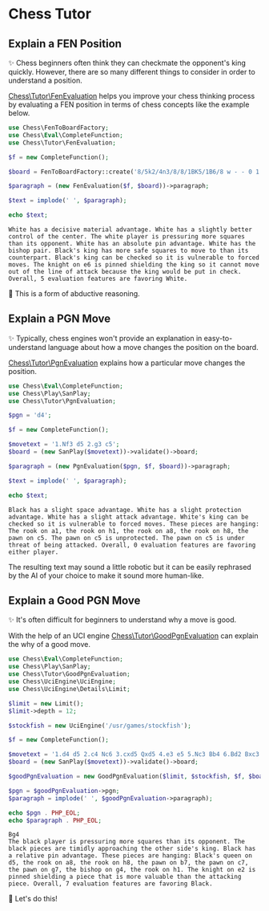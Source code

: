 # Chess Tutor

## Explain a FEN Position

✨ Chess beginners often think they can checkmate the opponent's king quickly. However, there are so many different things to consider in order to understand a position.

[Chess\Tutor\FenEvaluation](https://github.com/chesslablab/php-chess/blob/main/tests/unit/Tutor/FenEvaluationTest.php) helps you improve your chess thinking process by evaluating a FEN position in terms of chess concepts like the example below.

```php
use Chess\FenToBoardFactory;
use Chess\Eval\CompleteFunction;
use Chess\Tutor\FenEvaluation;

$f = new CompleteFunction();

$board = FenToBoardFactory::create('8/5k2/4n3/8/8/1BK5/1B6/8 w - - 0 1');

$paragraph = (new FenEvaluation($f, $board))->paragraph;

$text = implode(' ', $paragraph);

echo $text;
```

```text
White has a decisive material advantage. White has a slightly better control of the center. The white player is pressuring more squares than its opponent. White has an absolute pin advantage. White has the bishop pair. Black's king has more safe squares to move to than its counterpart. Black's king can be checked so it is vulnerable to forced moves. The knight on e6 is pinned shielding the king so it cannot move out of the line of attack because the king would be put in check. Overall, 5 evaluation features are favoring White.
```

🎉 This is a form of abductive reasoning.

## Explain a PGN Move

✨ Typically, chess engines won't provide an explanation in easy-to-understand language about how a move changes the position on the board.

[Chess\Tutor\PgnEvaluation](https://github.com/chesslablab/php-chess/blob/main/tests/unit/Tutor/PgnEvaluationTest.php) explains how a particular move changes the position.

```php
use Chess\Eval\CompleteFunction;
use Chess\Play\SanPlay;
use Chess\Tutor\PgnEvaluation;

$pgn = 'd4';

$f = new CompleteFunction();

$movetext = '1.Nf3 d5 2.g3 c5';
$board = (new SanPlay($movetext))->validate()->board;

$paragraph = (new PgnEvaluation($pgn, $f, $board))->paragraph;

$text = implode(' ', $paragraph);

echo $text;
```

```text
Black has a slight space advantage. White has a slight protection advantage. White has a slight attack advantage. White's king can be checked so it is vulnerable to forced moves. These pieces are hanging: The rook on a1, the rook on h1, the rook on a8, the rook on h8, the pawn on c5. The pawn on c5 is unprotected. The pawn on c5 is under threat of being attacked. Overall, 0 evaluation features are favoring either player.
```

The resulting text may sound a little robotic but it can be easily rephrased by the AI of your choice to make it sound more human-like.

## Explain a Good PGN Move

✨ It's often difficult for beginners to understand why a move is good.

With the help of an UCI engine [Chess\Tutor\GoodPgnEvaluation](https://github.com/chesslablab/php-chess/blob/main/tests/unit/Tutor/GoodPgnEvaluationTest.php) can explain the why of a good move.

```php
use Chess\Eval\CompleteFunction;
use Chess\Play\SanPlay;
use Chess\Tutor\GoodPgnEvaluation;
use Chess\UciEngine\UciEngine;
use Chess\UciEngine\Details\Limit;

$limit = new Limit();
$limit->depth = 12;

$stockfish = new UciEngine('/usr/games/stockfish');

$f = new CompleteFunction();

$movetext = '1.d4 d5 2.c4 Nc6 3.cxd5 Qxd5 4.e3 e5 5.Nc3 Bb4 6.Bd2 Bxc3 7.Bxc3 exd4 8.Ne2';
$board = (new SanPlay($movetext))->validate()->board;

$goodPgnEvaluation = new GoodPgnEvaluation($limit, $stockfish, $f, $board);

$pgn = $goodPgnEvaluation->pgn;
$paragraph = implode(' ', $goodPgnEvaluation->paragraph);

echo $pgn . PHP_EOL;
echo $paragraph . PHP_EOL;
```

```text
Bg4
The black player is pressuring more squares than its opponent. The black pieces are timidly approaching the other side's king. Black has a relative pin advantage. These pieces are hanging: Black's queen on d5, the rook on a8, the rook on h8, the pawn on b7, the pawn on c7, the pawn on g7, the bishop on g4, the rook on h1. The knight on e2 is pinned shielding a piece that is more valuable than the attacking piece. Overall, 7 evaluation features are favoring Black.
```

🎉 Let's do this!
